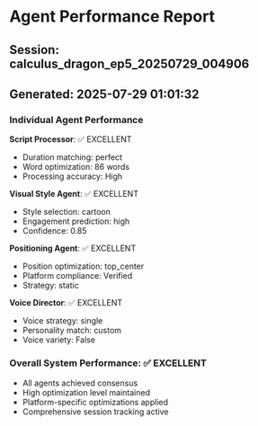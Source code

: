 # Agent Performance Report

## Session: calculus_dragon_ep5_20250729_004906
## Generated: 2025-07-29 01:01:32

### Individual Agent Performance

**Script Processor**: ✅ EXCELLENT
- Duration matching: perfect
- Word optimization: 86 words
- Processing accuracy: High

**Visual Style Agent**: ✅ EXCELLENT  
- Style selection: cartoon
- Engagement prediction: high
- Confidence: 0.85

**Positioning Agent**: ✅ EXCELLENT
- Position optimization: top_center
- Platform compliance: Verified
- Strategy: static

**Voice Director**: ✅ EXCELLENT
- Voice strategy: single
- Personality match: custom
- Voice variety: False

### Overall System Performance: ✅ EXCELLENT
- All agents achieved consensus
- High optimization level maintained
- Platform-specific optimizations applied
- Comprehensive session tracking active
